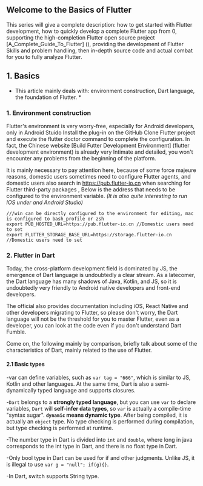 ## Welcome to the Basics of Flutter

This series will give a complete description: how to get started with Flutter development, how to quickly develop a complete Flutter app from 0, supporting the high-completion Flutter open source project [A_Complete_Guide_To_Flutter] (), providing the development of Flutter Skills and problem handling, then in-depth source code and actual combat for you to fully analyze Flutter.

## 1. Basics

* This article mainly deals with: environment construction, Dart language, the foundation of Flutter. *

### 1. Environment construction

Flutter's environment is very worry-free, especially for Android developers, only in Android Stuido
Install the plug-in on the GitHub Clone Flutter project and execute the flutter doctor command to complete the configuration. In fact, the Chinese website [Build Futter Development Environment] (flutter development environment) is already very Intimate and detailed, you won't encounter any problems from the beginning of the platform.

It is mainly necessary to pay attention here, because of some force majeure reasons, domestic users sometimes need to configure Flutter agents, and domestic users also search in https://pub.flutter-io.cn when searching for Flutter third-party packages , Below is the address that needs to be configured to the environment variable. *(It is also quite interesting to run IOS under and Android Studio)*

```
///win can be directly configured to the environment for editing, mac is configured to bash_profile or zsh
export PUB_HOSTED_URL=https://pub.flutter-io.cn //Domestic users need to set
export FLUTTER_STORAGE_BASE_URL=https://storage.flutter-io.cn //Domestic users need to set
```
### 2. Flutter in Dart

Today, the cross-platform development field is dominated by JS, the emergence of Dart language is undoubtedly a clear stream. As a latecomer, the Dart language has many shadows of Java, Kotlin, and JS, so it is undoubtedly very friendly to Android native developers and front-end developers.

The official also provides documentation including iOS, React Native and other developers migrating to Flutter, so please don't worry, the Dart language will not be the threshold for you to master Flutter, even as a developer, you can look at the code even if you don't understand Dart Fumble.

Come on, the following mainly by comparison, briefly talk about some of the characteristics of Dart, mainly related to the use of Flutter.


#### 2.1 Basic types

-var can define variables, such as `var tag = "666"`, which is similar to JS, Kotlin and other languages. At the same time, Dart is also a semi-dynamically typed language and supports closures.

-`Dart` belongs to a **strongly typed language**, but you can use `var` to declare variables, `Dart` will **self-infer data types**, so `var` is actually a compile-time "syntax sugar". **`dynamic` means dynamic type**. After being compiled, it is actually an `object` type. No type checking is performed during compilation, but type checking is performed at runtime.

-The number type in Dart is divided into `int` and `double`, where long in java corresponds to the int type in Dart, and there is no float type in Dart.

-Only bool type in Dart can be used for if and other judgments. Unlike JS, it is illegal to use `var g = "null"; if(g){}`.

-In Dart, switch supports String type.

